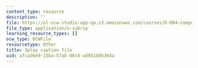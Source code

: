 ```yaml
---
content_type: resource
description: ''
file: https://ol-ocw-studio-app-qa.s3.amazonaws.com/courses/6-004-computation-structures-spring-2017/afca36e915ba57ab98c4ad851b8b364a_O6yw1qkECig.vtt
file_type: application/x-subrip
learning_resource_types: []
ocw_type: OCWFile
resourcetype: Other
title: 3play caption file
uid: afca36e9-15ba-57ab-98c4-ad851b8b364a
---
```


